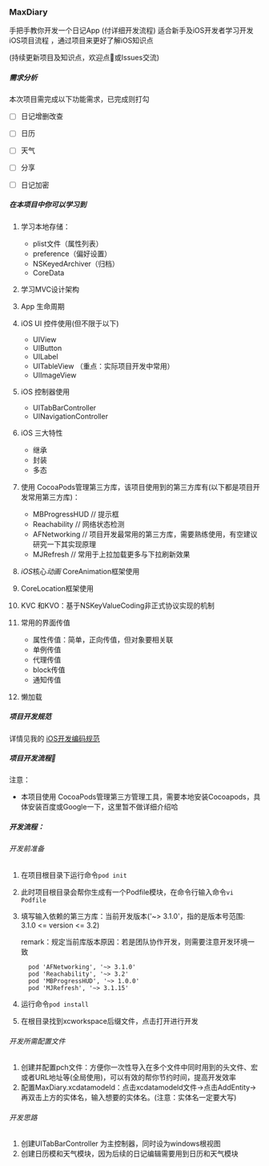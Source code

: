 ### MaxDiary

手把手教你开发一个日记App (付详细开发流程) 适合新手及iOS开发者学习开发iOS项目流程 ，通过项目来更好了解iOS知识点

(持续更新项目及知识点，欢迎点🌟或Issues交流)

##### 需求分析

本次项目需完成以下功能需求，已完成则打勾

- [ ] 日记增删改查
- [ ] 日历
- [ ] 天气
- [ ] 分享
- [ ] 日记加密



##### 在本项目中你可以学习到

1. 学习本地存储：

   - plist文件（属性列表） 
   - preference（偏好设置） 
   - NSKeyedArchiver（归档） 
   - CoreData

2. 学习MVC设计架构

3. App 生命周期

4. iOS UI 控件使用(但不限于以下)

   - UIView
   - UIButton
   - UILabel
   - UITableView （重点：实际项目开发中常用）
   - UIImageView

5. iOS 控制器使用

   - UITabBarController 
   - UINavigationController 

6. iOS 三大特性

   - 继承
   - 封装
   - 多态

7. 使用 CocoaPods管理第三方库，该项目使用到的第三方库有(以下都是项目开发常用第三方库)：

   - MBProgressHUD   // 提示框
   - Reachability           // 网络状态检测 
   - AFNetworking       // 项目开发最常用的第三方库，需要熟练使用，有空建议研究一下其实现原理
   - MJRefresh              // 常用于上拉加载更多与下拉刷新效果

8. *iOS*核心*动画* CoreAnimation框架使用

9. CoreLocation框架使用

10. KVC 和KVO：基于NSKeyValueCoding非正式协议实现的机制

11. 常用的界面传值

    - 属性传值：简单，正向传值，但对象要相关联
    - 单例传值
    - 代理传值
    - block传值
    - 通知传值

12. 懒加载

    

    

    

    

##### 项目开发规范

详情见我的 [iOS开发编码规范](https://github.com/zijianchen/CodeGuideOfIOS)

##### 项目开发流程🌟

注意：

- 本项目使用 CocoaPods管理第三方管理工具，需要本地安装Cocoapods，具体安装百度或Google一下，这里暂不做详细介绍哈

#####  开发流程：

###### 开发前准备

1. 在项目根目录下运行命令```pod init```

2. 此时项目根目录会帮你生成有一个Podfile模块，在命令行输入命令```vi Podfile```

3. 填写输入依赖的第三方库：当前开发版本('~> 3.1.0'，指的是版本号范围: 3.1.0 <= version <= 3.2)

   remark：规定当前库版本原因：若是团队协作开发，则需要注意开发环境一致

   ```
     pod 'AFNetworking', '~> 3.1.0'
     pod 'Reachability', '~> 3.2'
     pod 'MBProgressHUD', '~> 1.0.0'
     pod 'MJRefresh', '~> 3.1.15'
   ```

4. 运行命令```pod install```


5. 在根目录找到xcworkspace后缀文件，点击打开进行开发

###### 开发所需配置文件

1. 创建并配置pch文件：方便你一次性导入在多个文件中同时用到的头文件、宏或者URL地址等(全局使用)，可以有效的帮你节约时间，提高开发效率
2. 配置MaxDiary.xcdatamodeld：点击xcdatamodeld文件->点击AddEntity->再双击上方的实体名，输入想要的实体名。(注意：实体名一定要大写)

###### 开发思路

1. 创建UITabBarController 为主控制器，同时设为windows根视图
2. 创建日历模和天气模块，因为后续的日记编辑需要用到日历和天气模块


